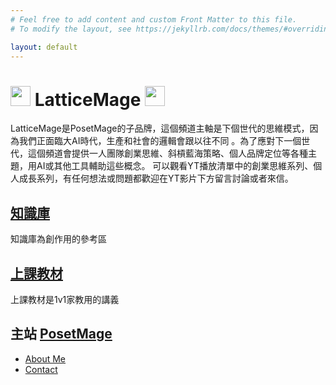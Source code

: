```yaml
---
# Feel free to add content and custom Front Matter to this file.
# To modify the layout, see https://jekyllrb.com/docs/themes/#overriding-theme-defaults

layout: default
---
```


# <img src="http://posetmage.com/Images/Icon/LatticeMage_t.png" Height="32" /> LatticeMage <img src="http://posetmage.com/Images/Icon/LatticeMage_t.png" Height="32" />

LatticeMage是PosetMage的子品牌，這個頻道主軸是下個世代的思維模式，因為我們正面臨大AI時代，生產和社會的邏輯會跟以往不同
。為了應對下一個世代，這個頻道會提供一人團隊創業思維、斜槓藍海策略、個人品牌定位等各種主題，用AI或其他工具輔助這些概念。
可以觀看YT播放清單中的創業思維系列、個人成長系列，有任何想法或問題都歡迎在YT影片下方留言討論或者來信。

## [知識庫](./Knowledge)
知識庫為創作用的參考區

## [上課教材](./Lecture)
上課教材是1v1家教用的講義

## 主站 [PosetMage](http://posetmage.com/)
* [About Me](http://posetmage.com/about/)
* [Contact](http://posetmage.com/contact/)